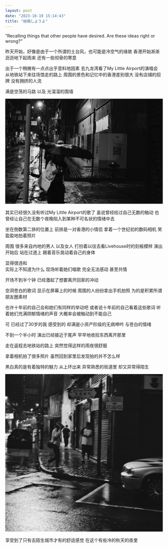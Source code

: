 ```yaml
---
layout: post
date: "2023-10-19 15:14:43"
title: "結婚しようよ"
---
```

“Recalling things that other people have desired.
Are these ideas right or wrong?”

昨天开始，好像是由于一个所谓的土台风，也可能是冷空气的缘故
香港开始淅淅沥沥地下起雨来
还有一些彻骨的寒意

出于一个稍微有一点点出乎意料地因素
去九龙湾看了My Little Airport的演唱会
从地铁站下来往场馆走的路上
周围的景色和记忆中的香港差别很大
没有店铺的招牌
没有拥挤的人流

满是空荡的马路
以及
光溜溜的围墙

<img alt="Rainy Night" src="/assets/posts/rainy-night-1.jpg" class="post-image black"/>

其实已经很久没有听过My Little Airport的歌了
虽说曾经给过自己无数的触动
也曾经让自己在无数个夜晚陷入到某种不可名状的情绪中去

坐在倒数第二排的位置上
前排是一对香港的小情侣
拿着一个世纪初的数码相机
笑盈盈地拍着照片

周围
很多来自内地的男人
以及女人
打扮着以往去看Livehouse时的刻板模样
演出开始后
站在过道上
跟着音乐晃动着自己的身体

显得很违和
<br>
实际上不知道为什么
现场听着她们唱歌
完全无法感动
甚至共情

开场不到半个钟
已经激起了想要离开回家的冲动

空洞苍白的歌词
显示在屏幕上的时候
周围的人纷纷拿出手机拍照
为的是积累所谓朋友圈素材

也许十年前的自己会和她们有同样的举动吧
或者说十年前的自己看着这些歌词
听着她们充满阴郁情绪的声音
大概率会被触动到不能自己

可
已经过了30岁的我
感受到的
却满是小资产阶级的无病呻吟
与苍白的情绪

不到一个半小时
演出已经接近于尾声
早早地收拾东西离开那里

走在返程去地铁站的路上
突然觉得这样的雨夜很舒服

拿着相机拍了很多照片
虽然回到家里后发现拍的并不怎么样

黑白真的是有着独特的魅力
从上环出来
异常熟悉的街道里
却又异常得陌生

<img alt="Rainy Night" src="/assets/posts/rainy-night-2.jpg" class="post-image black"/>

享受到了只有去陌生城市才有的舒适感觉
在这个有些冷的秋天的夜里
